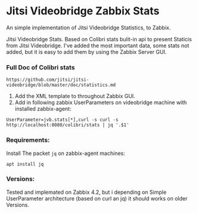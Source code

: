 # Jitsi Videobridge Zabbix Stats
An simple implementation of Jitsi Videobridge Statistics, to Zabbix. 

Jitsi Videobridge Stats. Based on Colibri stats bulit-in api to present Staticis from Jitsi Videobridge. I've added the most important data, some stats not added, but it is easy to add them by using the Zabbix Server GUI. 

### Full Doc of Colibri stats

`https://github.com/jitsi/jitsi-videobridge/blob/master/doc/statistics.md`

1. Add the XML template to throughout Zabbix GUI.
2. Add in following zabbix UserParameters on videobridge machine with installed zabbix-agent:

```
UserParameter=jvb.stats[*],curl -s curl -s http://localhost:8080/colibri/stats | jq '.$1'
```

### Requirements: 

Install The packet `jq` on zabbix-agent machines:

`apt install jq`

### Versions:

Tested and implemated on Zabbix 4.2, but i depending on Simple UserParameter architecture (based on curl an jq) it should works on older Versions.

